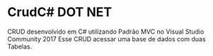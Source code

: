 # CrudC# DOT NET
CRUD desenvolvido em C# utilizando Padrão MVC no Visual Studio Community 2017
Esse CRUD acessar uma base de dados com duas Tabelas. 

